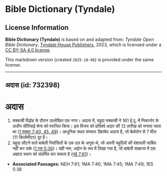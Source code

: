 # Bible Dictionary (Tyndale)

## License Information

**Bible Dictionary (Tyndale)** is based on and adapted from: _Tyndale Open Bible Dictionary_, [Tyndale House Publishers](https://tyndaleopenresources.com/), 2023, which is licensed under a [CC BY-SA 4.0 license](https://creativecommons.org/licenses/by-sa/4.0/legalcode.en).

This markdown version (created `2025-10-06`) is provided under the same license.



--------------------------------

## अदास (id: 732398)

अदास
====

1. मक्काबी विद्रोह के दौरान उल्लेखित एक नगर। अदास में, यहूदा मक्काबी ने 161 ई.पू. में निकानोर के अधीन सीरियाई सेना को पराजित किया। इस विजय को प्रतिवर्ष अदार की 13 तारीख को मनाया जाता था ([1 मक्का 7:40, 45, 49](https://ref.ly/1Macc7:40,1Macc7:45,1Macc7:49))। आधुनिक स्थल संभवतः खिरबेत अदास है, जो बेथोरोन से 7 मील (11 किलोमीटर) दूर है।
2. यहूदा लौटने वाले बाबेली निर्वासितों के एक दल के अगुवा थे, जो अपनी यहूदियों की वंशावली साबित नहीं कर सके ([1 एस 5:36](https://ref.ly/1Esd5:36))। यही नाम, अद्दोन के रूप में लिखा गया है, जो बाबेली साम्राज्य में एक अज्ञात स्थान को संदर्भित कर सकता है ([नहे 7:61](https://ref.ly/Neh7:61))।

* **Associated Passages:** NEH 7:61; 1MA 7:40; 1MA 7:45; 1MA 7:49; 1ES 5:36

